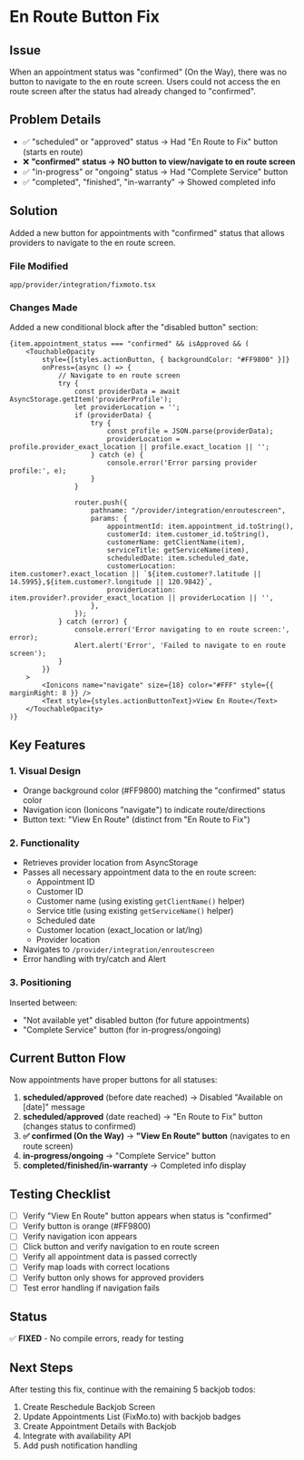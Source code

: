 # En Route Button Fix

## Issue
When an appointment status was "confirmed" (On the Way), there was no button to navigate to the en route screen. Users could not access the en route screen after the status had already changed to "confirmed".

## Problem Details
- ✅ "scheduled" or "approved" status → Had "En Route to Fix" button (starts en route)
- ❌ **"confirmed" status → NO button to view/navigate to en route screen**
- ✅ "in-progress" or "ongoing" status → Had "Complete Service" button
- ✅ "completed", "finished", "in-warranty" → Showed completed info

## Solution
Added a new button for appointments with "confirmed" status that allows providers to navigate to the en route screen.

### File Modified
`app/provider/integration/fixmoto.tsx`

### Changes Made
Added a new conditional block after the "disabled button" section:

```tsx
{item.appointment_status === "confirmed" && isApproved && (
    <TouchableOpacity 
        style={[styles.actionButton, { backgroundColor: "#FF9800" }]} 
        onPress={async () => {
            // Navigate to en route screen
            try {
                const providerData = await AsyncStorage.getItem('providerProfile');
                let providerLocation = '';
                if (providerData) {
                    try {
                        const profile = JSON.parse(providerData);
                        providerLocation = profile.provider_exact_location || profile.exact_location || '';
                    } catch (e) {
                        console.error('Error parsing provider profile:', e);
                    }
                }

                router.push({
                    pathname: "/provider/integration/enroutescreen",
                    params: {
                        appointmentId: item.appointment_id.toString(),
                        customerId: item.customer_id.toString(),
                        customerName: getClientName(item),
                        serviceTitle: getServiceName(item),
                        scheduledDate: item.scheduled_date,
                        customerLocation: item.customer?.exact_location || `${item.customer?.latitude || 14.5995},${item.customer?.longitude || 120.9842}`,
                        providerLocation: item.provider?.provider_exact_location || providerLocation || '',
                    },
                });
            } catch (error) {
                console.error('Error navigating to en route screen:', error);
                Alert.alert('Error', 'Failed to navigate to en route screen');
            }
        }}
    >
        <Ionicons name="navigate" size={18} color="#FFF" style={{ marginRight: 8 }} />
        <Text style={styles.actionButtonText}>View En Route</Text>
    </TouchableOpacity>
)}
```

## Key Features

### 1. **Visual Design**
- Orange background color (#FF9800) matching the "confirmed" status color
- Navigation icon (Ionicons "navigate") to indicate route/directions
- Button text: "View En Route" (distinct from "En Route to Fix")

### 2. **Functionality**
- Retrieves provider location from AsyncStorage
- Passes all necessary appointment data to the en route screen:
  - Appointment ID
  - Customer ID
  - Customer name (using existing `getClientName()` helper)
  - Service title (using existing `getServiceName()` helper)
  - Scheduled date
  - Customer location (exact_location or lat/lng)
  - Provider location
- Navigates to `/provider/integration/enroutescreen`
- Error handling with try/catch and Alert

### 3. **Positioning**
Inserted between:
- "Not available yet" disabled button (for future appointments)
- "Complete Service" button (for in-progress/ongoing)

## Current Button Flow
Now appointments have proper buttons for all statuses:

1. **scheduled/approved** (before date reached) → Disabled "Available on [date]" message
2. **scheduled/approved** (date reached) → "En Route to Fix" button (changes status to confirmed)
3. **✅ confirmed (On the Way)** → **"View En Route" button** (navigates to en route screen)
4. **in-progress/ongoing** → "Complete Service" button
5. **completed/finished/in-warranty** → Completed info display

## Testing Checklist
- [ ] Verify "View En Route" button appears when status is "confirmed"
- [ ] Verify button is orange (#FF9800)
- [ ] Verify navigation icon appears
- [ ] Click button and verify navigation to en route screen
- [ ] Verify all appointment data is passed correctly
- [ ] Verify map loads with correct locations
- [ ] Verify button only shows for approved providers
- [ ] Test error handling if navigation fails

## Status
✅ **FIXED** - No compile errors, ready for testing

## Next Steps
After testing this fix, continue with the remaining 5 backjob todos:
1. Create Reschedule Backjob Screen
2. Update Appointments List (FixMo.to) with backjob badges
3. Create Appointment Details with Backjob
4. Integrate with availability API
5. Add push notification handling
